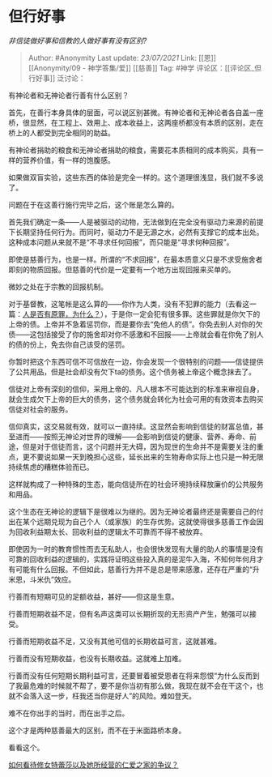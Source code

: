 # 但行好事
*非信徒做好事和信教的人做好事有没有区别?*

> Author: #Anonymity
> Last update: *23/07/2021*
> Link: [[恩]] [[Anonymity/09 - 神学答集/爱]] [[慈善]]
> Tag: #神学
> 评论区：[[评论区_但行好事]]
> 泛讨论：

有神论者和无神论者行善有什么区别？

首先，在善行本身具体的层面，可以说区别甚微。有神论者和无神论者各自盖一座桥，很显然，在工程上、效用上、成本收益上，这两座桥都没有本质的区别，走在桥上的人都受到完全相同的助益。

有神论者捐助的粮食和无神论者捐助的粮食，需要花本质相同的成本购买，具有一样的营养价值，有一样的饱腹感。

如果做双盲实验，这些东西的体验是完全一样的。这个道理很浅显，我们就不多说了。

问题在于在这善行施行完毕之后，这个账是怎么算的。

首先我们确定一条——人是被驱动的动物，无法做到在完全没有驱动力来源的前提下长期坚持任何行为。而同时，驱动力不是无源之水，必然有支撑它的成本出处。这种成本问题从来就不是“不寻求任何回报”，而只能是“寻求何种回报”。

即使是慈善行为，也是一样。所谓的“不求回报”，在最本质意义只是不求受施舍者即刻的物质回报。但慈善的代价是一定要有一个地方出现回报来买单的。

微妙之处在于宗教的回报机制。

对于基督教，这笔帐是这么算的——你作为人类，没有不犯罪的能力（去看这一篇：[人是否有原罪，为什么？](https://www.zhihu.com/question/20760322/answer/588405939)），于是你一定会犯有很多罪。这些罪就是你欠下的上帝的债。上帝并不急着惩罚你，而是要你去“免他人的债”。你免去别人对你的欠债——这包括接受了你的施舍却对你不感激和不回报——上帝就会看在你免了别人的债的份上，免去你自己该受的惩罚。

你暂时把这个东西可信不可信放在一边，你会发现一个很特别的问题——信徒提供了公共用品，但是社会却没有欠下ta的债务。这个债务被上帝这个概念抹去了。

信徒对上帝有深刻的信仰，采用上帝的、凡人根本不可能达到的标准来审视自身，就会生成欠下上帝的巨大的债务，这个债务就会转化为社会可用的有效资本去购买信徒对社会的服务。

信仰真实，这交易就有效，就可以一直持续。这显然会影响到信徒的财富总值，甚至进而——按照无神论对世界的理解——会影响到信徒的健康、营养、寿命、前途，但是对于信徒而言，这个问题并无大碍，因为现世的生命并不是需要关注的重点，更不要说如果一天到晚担心这些，延长出来的生物寿命实际上也只是一种无限持续焦虑的糟糕体验而已。

这样就构成了一种特殊的生态，能向信徒所在的社会环境持续释放廉价的公共服务和用品。

这个生态在无神论的逻辑下是很难以为继的。因为无神论者最终还是需要自己的付出在某个远期兑现为自己个人（或家族）的生存优势。这就使得很多慈善工作会因为回收利益期太长、回收利益的逻辑太不可靠而不得不被放弃。

即使因为一时的教育惯性而去无私助人，也会很快发现有大量的助人的事情是没有可靠的回收利益的逻辑的，实践将证明这些投入真的是泥牛入海，不知何年何月才有可能有什么回报。不但如此，慈善行为并不是总是带来感激，还存在严重的“升米恩，斗米仇”效应。

行善而有短期可见的足额收益，甚好——但这是生意。

行善而短期收益不足，但有名声这类可以长期折现的无形资产产生，勉强可以接受。

行善而短期收益不足，又没有其他可信的长期收益可言，这就甚难。

行善而没有短期收益，也没有长期收益。这就难上加难。

行善而没有任何短期长期利益可言，还要冒着被受恩者在将来怨恨“为什么反而到了我最危难的时候就不帮了，要不是你当初有那么做，我现在就不会在干这个，也就不会落入这一步，枉我还当你是好人”的风险。难如登天。

难不在你出手的当时，而在出手之后。

这个才是两种慈善最大的区别，而不在于米面路桥本身。

看看这个。

[如何看待修女特蕾莎以及她所经营的仁爱之家的争议？](https://www.zhihu.com/question/24064243/answer/533635981)
